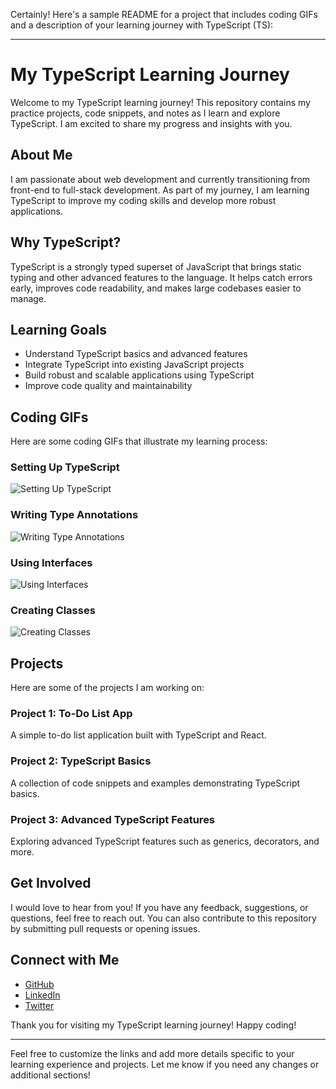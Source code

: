 Certainly! Here's a sample README for a project that includes coding GIFs and a description of your learning journey with TypeScript (TS):

---

# My TypeScript Learning Journey



Welcome to my TypeScript learning journey! This repository contains my practice projects, code snippets, and notes as I learn and explore TypeScript. I am excited to share my progress and insights with you.

## About Me

I am passionate about web development and currently transitioning from front-end to full-stack development. As part of my journey, I am learning TypeScript to improve my coding skills and develop more robust applications.

## Why TypeScript?

TypeScript is a strongly typed superset of JavaScript that brings static typing and other advanced features to the language. It helps catch errors early, improves code readability, and makes large codebases easier to manage.

## Learning Goals

- Understand TypeScript basics and advanced features
- Integrate TypeScript into existing JavaScript projects
- Build robust and scalable applications using TypeScript
- Improve code quality and maintainability

## Coding GIFs

Here are some coding GIFs that illustrate my learning process:

### Setting Up TypeScript

![Setting Up TypeScript](https://media.giphy.com/media/LmNwrBhejkK9EFP504/giphy.gif)

### Writing Type Annotations

![Writing Type Annotations](https://media.giphy.com/media/du3J3cXyzhj75IOgvA/giphy.gif)

### Using Interfaces

![Using Interfaces](https://media.giphy.com/media/fwbzI2kV3Qrlpkh59e/giphy.gif)

### Creating Classes

![Creating Classes](https://media.giphy.com/media/1eEHJa4s9xN3pWNZqr/giphy.gif)

## Projects

Here are some of the projects I am working on:

### Project 1: To-Do List App

A simple to-do list application built with TypeScript and React.

### Project 2: TypeScript Basics

A collection of code snippets and examples demonstrating TypeScript basics.

### Project 3: Advanced TypeScript Features

Exploring advanced TypeScript features such as generics, decorators, and more.

## Get Involved

I would love to hear from you! If you have any feedback, suggestions, or questions, feel free to reach out. You can also contribute to this repository by submitting pull requests or opening issues.

## Connect with Me

- [GitHub](https://github.com/your-username)
- [LinkedIn](https://www.linkedin.com/in/your-linkedin/)
- [Twitter](https://twitter.com/your-twitter)

Thank you for visiting my TypeScript learning journey! Happy coding!

---

Feel free to customize the links and add more details specific to your learning experience and projects. Let me know if you need any changes or additional sections!
